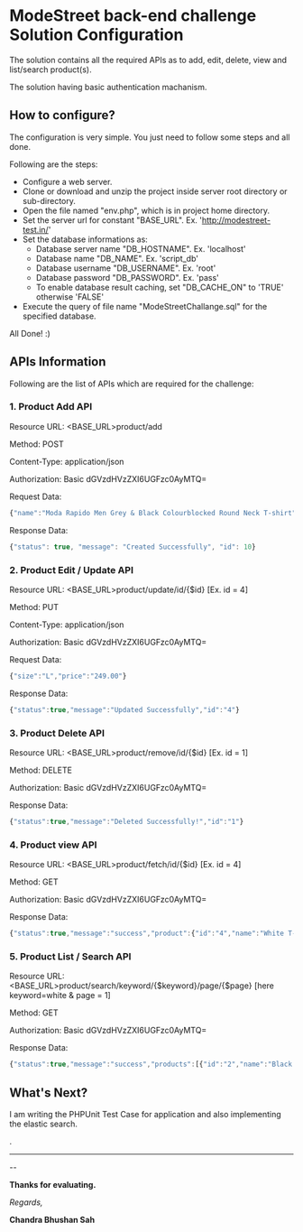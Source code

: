 ModeStreet back-end challenge Solution Configuration
=======================

The solution contains all the required APIs as to add, edit, delete, view and list/search product(s).

The solution having basic authentication machanism.


## How to configure?

The configuration is very simple. You just need to follow some steps and all done.

Following are the steps:

- Configure a web server.
- Clone or download and unzip the project inside server root directory or sub-directory.
- Open the file named "env.php", which is in project home directory.
- Set the server url for constant "BASE_URL". Ex. 'http://modestreet-test.in/'
- Set the database informations as:
    - Database server name "DB_HOSTNAME". Ex. 'localhost'
    - Database name "DB_NAME". Ex. 'script_db'
    - Database username "DB_USERNAME". Ex. 'root'
    - Database password "DB_PASSWORD". Ex. 'pass'
    - To enable database result caching, set "DB_CACHE_ON" to 'TRUE' otherwise 'FALSE'
- Execute the query of file name "ModeStreetChallange.sql" for the specified database.

All Done! :)

## APIs Information

Following are the list of APIs which are required for the challenge:

### 1. Product Add API
Resource URL: <BASE_URL>product/add

Method: POST

Content-Type: application/json

Authorization: Basic dGVzdHVzZXI6UGFzc0AyMTQ=

Request Data:
```javascript
{"name":"Moda Rapido Men Grey & Black Colourblocked Round Neck T-shirt","size":"S","price":"479","descriptions":"Grey, black and maroon colourblocked T-shirt, has a round neck, long sleeves","images":"https://assets.myntassets.com/h_1440,q_100,w_1080/v1/assets/images/1829113/2018/2/6/11517896032192-Moda-Rapido-Men-Grey--Black-Colourblocked-Round-Neck-T-shirt-3821517896032055-1.jpg","category_id":1,"status":"Y"}
```

Response Data:
```javascript
{"status": true, "message": "Created Successfully", "id": 10}
```


### 2. Product Edit / Update API
Resource URL: <BASE_URL>product/update/id/{$id}         [Ex. id = 4]

Method: PUT

Content-Type: application/json

Authorization: Basic dGVzdHVzZXI6UGFzc0AyMTQ=

Request Data:
```javascript
{"size":"L","price":"249.00"}
```

Response Data:
```javascript
{"status":true,"message":"Updated Successfully","id":"4"}
```


### 3. Product Delete API
Resource URL: <BASE_URL>product/remove/id/{$id}     [Ex. id = 1]

Method: DELETE

Authorization: Basic dGVzdHVzZXI6UGFzc0AyMTQ=

Response Data:
```javascript
{"status":true,"message":"Deleted Successfully!","id":"1"}
```


### 4. Product view API
Resource URL: <BASE_URL>product/fetch/id/{$id}  [Ex. id = 4]

Method: GET

Authorization: Basic dGVzdHVzZXI6UGFzc0AyMTQ=

Response Data:
```javascript
{"status":true,"message":"success","product":{"id":"4","name":"White T-shirt","descriptions":"100 % cotton. Regural Fit","available_size":"S","price":"219.00","image":"https:\/\/i.ebayimg.com\/images\/g\/vTwAAOxydlFS-loL\/s-l300.jpg","category":"T-Shirts"}}
```


### 5. Product List / Search API
Resource URL: <BASE_URL>product/search/keyword/{$keyword}/page/{$page} [here keyword=white & page = 1]

Method: GET

Authorization: Basic dGVzdHVzZXI6UGFzc0AyMTQ=

Response Data:
```javascript
{"status":true,"message":"success","products":[{"id":"2","name":"Black n White T-shirt","available_size":"L","price":"329.00","image":null,"category":"T-Shirts"},{"id":"4","name":"White T-shirt","available_size":"L","price":"249.00","image":"https:\/\/i.ebayimg.com\/images\/g\/vTwAAOxydlFS-loL\/s-l300.jpg","category":"T-Shirts"},{"id":"6","name":"Formal Shirt","available_size":"40","price":"999.00","image":null,"category":"Shirts"}]}
```


## What's Next?
I am writing the PHPUnit Test Case for application and also implementing the elastic search.

.

---------------------------

--

__Thanks for evaluating.__


*Regards,*

**Chandra Bhushan Sah**
